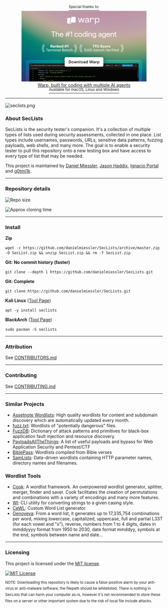 <div align="center">
    <a href="https://go.warp.dev/seclists" target="_blank">
        <sup>Special thanks to:</sup>
        <br>
        <img alt="Warp sponsorship" width="400" src="https://github.com/warpdotdev/brand-assets/blob/main/Github/Sponsor/Warp-Github-LG-02.png">
        <br>
        <h>Warp, built for coding with multiple AI agents</b>
        <br>
        <sup>Available for macOS, Linux and Windows</sup>
    </a>
</div>


</div>

---

![seclists.png](SecLists.png "seclists.png")

### About SecLists

SecLists is the security tester's companion. It's a collection of multiple types of lists used during security assessments, collected in one place. List types include usernames, passwords, URLs, sensitive data patterns, fuzzing payloads, web shells, and many more. The goal is to enable a security tester to pull this repository onto a new testing box and have access to every type of list that may be needed.

This project is maintained by [Daniel Miessler](https://danielmiessler.com/), [Jason Haddix](https://twitter.com/Jhaddix), [Ignacio Portal](https://github.com/ItsIgnacioPortal) and [g0tmi1k](https://blog.g0tmi1k.com/).

- - -


### Repository details

![Repo size](https://img.shields.io/github/repo-size/danielmiessler/SecLists.svg)

<!-- This badge is automatically updated by a GitHub Action. Do not edit manually. -->
![Approx cloning time](https://img.shields.io/badge/clone%20time-~%206m%2039s%20@50Mb/s-blue)


- - -

### Install

**Zip**

```
wget -c https://github.com/danielmiessler/SecLists/archive/master.zip -O SecList.zip && unzip SecList.zip && rm -f SecList.zip
```

**Git: No commit history (faster)**

```
git clone --depth 1 https://github.com/danielmiessler/SecLists.git
```

**Git: Complete**

```
git clone https://github.com/danielmiessler/SecLists.git
```

**Kali Linux** ([Tool Page](https://www.kali.org/tools/seclists/))

```
apt -y install seclists
```

**BlackArch** ([Tool Page](https://blackarch.org/tools.html))

```
sudo pacman -S seclists
```

- - -

### Attribution

See [CONTRIBUTORS.md](CONTRIBUTORS.md)

- - -

### Contributing

See [CONTRIBUTING.md](CONTRIBUTING.md)

- - -

### Similar Projects

- [Assetnote Wordlists](https://wordlists.assetnote.io/): High quality wordlists for content and subdomain discovery which are automatically updated every month.
- [fuzz.txt](https://github.com/Bo0oM/fuzz.txt): Wordlists of "potentially dangerous" files.
- [FuzzDB](https://github.com/fuzzdb-project/fuzzdb): Dictionary of attack patterns and primitives for black-box application fault injection and resource discovery. 
- [PayloadsAllTheThings](https://github.com/swisskyrepo/PayloadsAllTheThings): A list of useful payloads and bypass for Web Application Security and Pentest/CTF 
- [BiblePass](https://github.com/MusicGivesMeLife/BiblePass): Wordlists compiled from Bible verses
- [SamLists](https://github.com/the-xentropy/samlists): Data-driven wordlists containing HTTP parameter names, directory names and filenames.

### Wordlist Tools

- [Cook](https://github.com/giteshnxtlvl/cook): A wordlist framework. An overpowered wordlist generator, splitter, merger, finder and saver. Cook facilitates the creation of permutations and combinations with a variety of encodings and many more features.
- [Wl](https://github.com/s0md3v/wl): CLI utility for converting strings to a given casing style.
- [CeWL](https://github.com/digininja/CeWL): Custom Word List generator.
- [Genoveva](https://github.com/joseaguardia/GENOVEVA): From a word list, it generates up to 17,335,754 combinations per word, mixing lowercase, capitalized, uppercase, full and partial L33T (for each vowel and "s"), reverse, numbers from 1 to 4 digits, dates in mmddyyyy format from 1950 to 2030, date format mmddyy, symbols at the end, symbols between name and date...

- - -

### Licensing

This project is licensed under the [MIT license](LICENSE).

[![MIT License](https://img.shields.io/badge/license-MIT_License-blue)](https://opensource.org/licenses/MIT)

<sup>NOTE: Downloading this repository is likely to cause a false-positive alarm by your anti-virus or anti-malware software, the filepath should be whitelisted. There is nothing in SecLists that can harm your computer as-is, however it's not recommended to store these files on a server or other important system due to the risk of local file include attacks.</sup>
